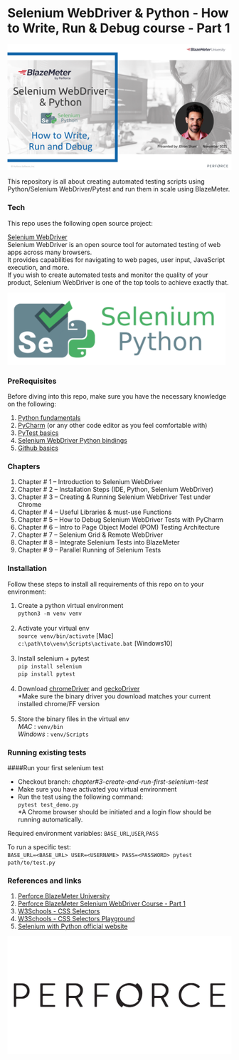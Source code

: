 Selenium WebDriver & Python - How to Write, Run & Debug course - Part 1
======================

![Writing & Running Selenium WebDriver tests with Python - part 1](./images/intro.png)

This repository is all about creating automated testing scripts using Python/Selenium WebDriver/Pytest and run them in scale using BlazeMeter.

### Tech
This repo uses the following open source project:

[Selenium WebDriver](https://www.selenium.dev/documentation/webdriver/) <br> 
Selenium WebDriver is an open source tool for automated testing of web apps across many browsers. <br> 
It provides capabilities for navigating to web pages, user input, JavaScript execution, and more. <br> 
If you wish to create automated tests and monitor the quality of your product, Selenium WebDriver is one of the top tools to achieve exactly that.

[![selenium](./images/selenium.png)](http://www.seleniumhq.org/docs/03_webdriver.jsp)
    
### PreRequisites
Before diving into this repo, make sure you have the necessary knowledge on the following:

1. [Python fundamentals](https://www.w3schools.com/python)
2. [PyCharm](https://www.jetbrains.com/pycharm/) (or any other code editor as you feel comfortable with)
3. [PyTest basics](https://www.tutorialspoint.com/pytest/pytest_quick_guide.htm)
4. [Selenium WebDriver Python bindings](http://selenium-python.readthedocs.io/api.html)
5. [Github basics](https://product.hubspot.com/blog/git-and-github-tutorial-for-beginners)

### Chapters
1. Chapter # 1 – Introduction to Selenium WebDriver
2. Chapter # 2 – Installation Steps (IDE, Python, Selenium WebDriver)
3. Chapter # 3 – Creating & Running Selenium WebDriver Test under Chrome
4. Chapter # 4 – Useful Libraries &  must-use Functions
5. Chapter # 5 – How to Debug Selenium WebDriver Tests with PyCharm
6. Chapter # 6 – Intro to Page Object Model (POM) Testing Architecture
7. Chapter # 7 – Selenium Grid & Remote WebDriver
8. Chapter # 8 – Integrate Selenium Tests into BlazeMeter
9. Chapter # 9 – Parallel Running of Selenium Tests

### Installation
Follow these steps to install all requirements of this repo on to your environment:

1. Create a python virtual environment <br>
`python3 -m venv venv` <br><br>
2. Activate your virtual env <br>
`source venv/bin/activate` [Mac] <br>
`c:\path\to\venv\Scripts\activate.bat` [Windows10] <br><br>
3. Install selenium + pytest <br>
`pip install selenium` <br>
`pip install pytest` <br><br>
4. Download [chromeDriver](https://chromedriver.chromium.org/downloads) and [geckoDriver](https://github.com/mozilla/geckodriver/releases) <br>
*Make sure the binary driver you download matches your current installed chrome/FF version <br><br>
5. Store the binary files in the virtual env <br>
*MAC* : `venv/bin` <br>
*Windows* : `venv/Scripts` <br>

### Running existing tests
####Run your first selenium test
* Checkout branch: *chapter#3-create-and-run-first-selenium-test*
* Make sure you have activated you virtual environment
* Run the test using the following command: <br>
`pytest test_demo.py` <br>
*A Chrome browser should be initiated and a login flow should be running automatically.  

Required environment variables:
`BASE_URL`,`USER`,`PASS` <br>

To run a specific test: <br>
`BASE_URL=<BASE_URL> USER=<USERNAME> PASS=<PASSWORD> pytest path/to/test.py`

### References and links

1. [Perforce BlazeMeter University](https://www.blazemeter.com/university/)
2. [Perforce BlazeMeter Selenium WebDriver Course - Part 1](TBA)
3. [W3Schools - CSS Selectors](https://www.w3schools.com/cssref/css_selectors.asp)
4. [W3Schools - CSS Selectors Playground](https://www.w3schools.com/cssref/trysel.asp)
5. [Selenium with Python official website](https://selenium-python.readthedocs.io/)

[![Perforce](./images/perforce.jpg)](https://www.perforce.com/)